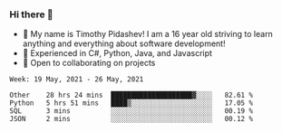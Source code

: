 ### Hi there 👋
- :adult: My name is Timothy Pidashev! I am a 16 year old striving to learn anything and everything about software development!
- :evergreen_tree: Experienced in C#, Python, Java, and Javascript
- 👯 Open to collaborating on projects

<!--START_SECTION:waka-->
```text
Week: 19 May, 2021 - 26 May, 2021

Other    28 hrs 24 mins  ████████████████████▓░░░░   82.61 % 
Python   5 hrs 51 mins   ████▒░░░░░░░░░░░░░░░░░░░░   17.05 % 
SQL      3 mins          ░░░░░░░░░░░░░░░░░░░░░░░░░   00.19 % 
JSON     2 mins          ░░░░░░░░░░░░░░░░░░░░░░░░░   00.12 % 
```
<!--END_SECTION:waka-->
